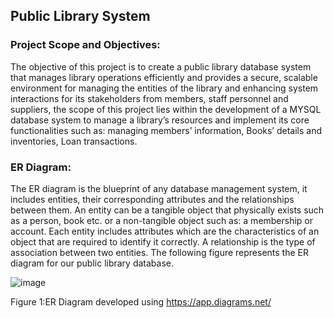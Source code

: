 ## Public Library System


### Project Scope and Objectives:
 The objective of this project is to create a public library database system that manages library operations efficiently and provides a secure, scalable environment for managing the entities of the library and enhancing system interactions for its stakeholders from members, staff personnel and suppliers, the scope of this project lies within the development of a MYSQL database system to manage a library’s resources and implement its core functionalities such as: managing members’ information, Books’ details and inventories,  Loan transactions.

### ER Diagram:
 The ER diagram is the blueprint of any database management system, it includes entities, their corresponding attributes and the relationships between them. An entity can be a tangible object that physically exists such as a person, book etc. or a non-tangible object such as: a membership or account. Each entity includes attributes which are the characteristics of an object that are required to identify it correctly. A relationship is the type of association between two entities. The following figure represents the ER diagram for our public library database. 




![image](https://github.com/user-attachments/assets/9828f77f-7644-45ef-ae32-e6caec8bfb0a)




                                          


 
Figure 1:ER Diagram developed using https://app.diagrams.net/
